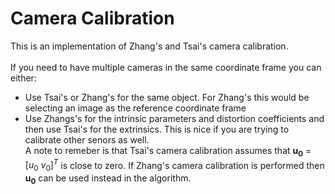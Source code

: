 # Camera Calibration

This is an implementation of Zhang's and Tsai's camera calibration.\
\
If you need to have multiple cameras in the same coordinate frame you can either:
- Use Tsai's or Zhang's for the same object. For Zhang's this would be selecting an image as the reference coordinate frame
- Use Zhangs's for the intrinsic parameters and distortion coefficients and then use Tsai's for the extrinsics. This is nice if you are trying to calibrate other senors as well. 
\
A note to remeber is that Tsai's camera calibration assumes that $\mathbf{u_0}$ = $[ u_0 \text{  } v_0 ]^T$ is close to zero. If Zhang's camera calibration is performed then $\mathbf{u_0}$ can be used instead in the algorithm.
